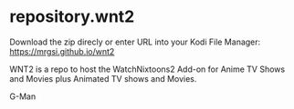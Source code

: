 # repository.wnt2
 
Download the zip direcly or enter URL into your Kodi File Manager:
https://mrgsi.github.io/wnt2

WNT2 is a repo to host the WatchNixtoons2 Add-on for Anime TV Shows and Movies plus Animated TV shows and  Movies. 

G-Man
